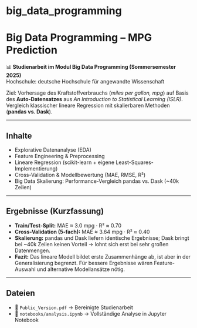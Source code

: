 # big_data_programming
# Big Data Programming – MPG Prediction

📊 **Studienarbeit im Modul Big Data Programming (Sommersemester 2025)**  
Hochschule: deutsche Hochschule für angewandte Wissenschaft 

Ziel: Vorhersage des Kraftstoffverbrauchs (*miles per gallon, mpg*) auf Basis des **Auto-Datensatzes** aus *An Introduction to Statistical Learning (ISLR)*.  
Vergleich klassischer lineare Regression mit skalierbaren Methoden (**pandas vs. Dask**).

---

## Inhalte
- Explorative Datenanalyse (EDA)
- Feature Engineering & Preprocessing
- Lineare Regression (scikit-learn + eigene Least-Squares-Implementierung)
- Cross-Validation & Modellbewertung (MAE, RMSE, R²)
- Big Data Skalierung: Performance-Vergleich pandas vs. Dask (~40k Zeilen)

---

## Ergebnisse (Kurzfassung)
- **Train/Test-Split:** MAE ≈ 3.0 mpg · R² ≈ 0.70  
- **Cross-Validation (5-fach):** MAE ≈ 3.64 mpg · R² ≈ 0.40  
- **Skalierung:** pandas und Dask liefern identische Ergebnisse; Dask bringt bei ~40k Zeilen keinen Vorteil → lohnt sich erst bei sehr großen Datenmengen.  
- **Fazit:** Das lineare Modell bildet erste Zusammenhänge ab, ist aber in der Generalisierung begrenzt. Für bessere Ergebnisse wären Feature-Auswahl und alternative Modellansätze nötig.

---

## Dateien
- 📄 `Public_Version.pdf` → Bereinigte Studienarbeit  
- 📓 `notebooks/analysis.ipynb` → Vollständige Analyse in Jupyter Notebook  
